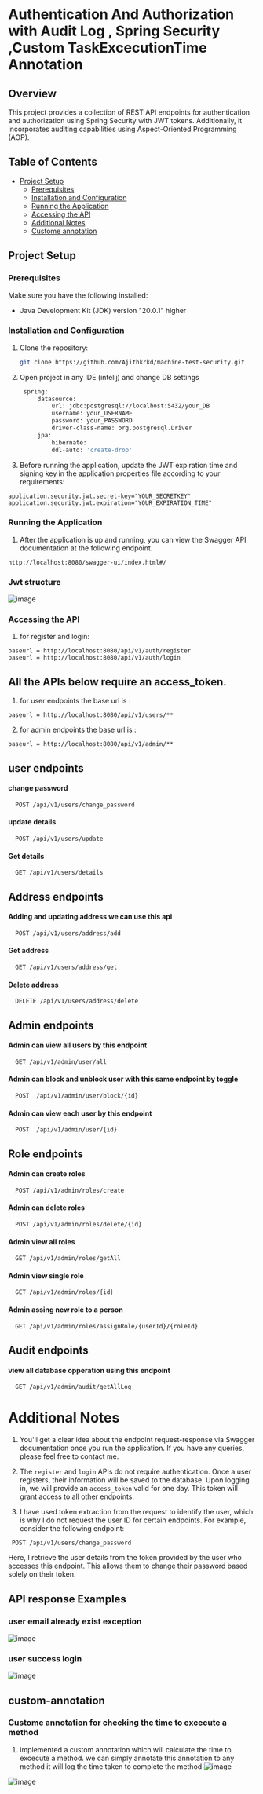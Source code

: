 
# Authentication And Authorization with Audit Log , Spring Security ,Custom TaskExcecutionTime Annotation

## Overview
This project provides a collection of REST API endpoints for authentication and authorization using Spring Security with JWT tokens. Additionally, it incorporates auditing capabilities using Aspect-Oriented Programming (AOP).


## Table of Contents
- [Project Setup](#project-setup)
  - [Prerequisites](#prerequisites)
  - [Installation and Configuration](#installation-and-configuration)
  - [Running the Application](#running-the-application)
  - [Accessing the API](#accessing-the-api)
  - [Additional Notes](#additional-notes)
  - [Custome annotation](#custom-annotation)


## Project Setup

### Prerequisites
Make sure you have the following installed:
- Java Development Kit (JDK) version "20.0.1" higher


### Installation and Configuration
1. Clone the repository:
   ```bash
   git clone https://github.com/Ajithkrkd/machine-test-security.git
   ```
2. Open project in any IDE (intelij) and change DB settings

   ```bash
    spring:
        datasource:
            url: jdbc:postgresql://localhost:5432/your_DB
            username: your_USERNAME
            password: your_PASSWORD
            driver-class-name: org.postgresql.Driver
        jpa:
            hibernate:
            ddl-auto: 'create-drop'
   ```
3. Before running the application, update the JWT expiration time and signing key in the application.properties file according to your requirements:
```
application.security.jwt.secret-key="YOUR_SECRETKEY"
application.security.jwt.expiration="YOUR_EXPIRATION_TIME"
```
### Running the Application

1. After the application is up and running, you can view the Swagger API documentation at the following endpoint.
```
http://localhost:8080/swagger-ui/index.html#/
```

### Jwt structure 
![image](https://github.com/Ajithkrkd/Pedal_Planet_Ecommerce/assets/131735228/5b105bed-8f63-4b19-bfcb-849039b8f720)


### Accessing the API

1. for register and login:
```
baseurl = http://localhost:8080/api/v1/auth/register
baseurl = http://localhost:8080/api/v1/auth/login
```

## All the APIs below require an access_token.

1. for user endpoints the base url is :
```
baseurl = http://localhost:8080/api/v1/users/**

```
2. for admin endpoints the base url is :
```
baseurl = http://localhost:8080/api/v1/admin/**

```
## user endpoints
#### change password

```http
  POST /api/v1/users/change_password
```

#### update details

```http
  POST /api/v1/users/update
```
#### Get details

```http
  GET /api/v1/users/details
```

## Address endpoints
#### Adding and updating address we can use this api

```http
  POST /api/v1/users/address/add
```
#### Get address 

```http
  GET /api/v1/users/address/get
```
#### Delete address 

```http
  DELETE /api/v1/users/address/delete
```

## Admin endpoints
#### Admin can view all users by this endpoint

```http
  GET /api/v1/admin/user/all
```
#### Admin can block and unblock user with this same endpoint by toggle

```http
  POST  /api/v1/admin/user/block/{id}
```
#### Admin can view each user by this endpoint

```http
  POST  /api/v1/admin/user/{id}
```

## Role endpoints
#### Admin can create roles

```http
  POST /api/v1/admin/roles/create
```
#### Admin can delete roles

```http
  POST /api/v1/admin/roles/delete/{id}
```
#### Admin view all roles

```http
  GET /api/v1/admin/roles/getAll
```
#### Admin view  single role

```http
  GET /api/v1/admin/roles/{id}
```
#### Admin assing new role to a person 

```http
  GET /api/v1/admin/roles/assignRole/{userId}/{roleId}
```

## Audit endpoints
#### view all database opperation using this endpoint

```http
  GET /api/v1/admin/audit/getAllLog
```


# Additional Notes


1. You'll get a clear idea about the endpoint request-response via Swagger documentation once you run the application. If you have any queries, please feel free to contact me.

2. The `register` and `login` APIs do not require authentication. Once a user registers, their information will be saved to the database. Upon logging in, we will provide an `access_token` valid for one day. This token will grant access to all other endpoints.

3. I have used token extraction from the request to identify the user, which is why I do not request the user ID for certain endpoints. For example, consider the following endpoint:
```
 POST /api/v1/users/change_password
```
Here, I retrieve the user details from the token provided by the user who accesses this endpoint. This allows them to change their password based solely on their token.


## API response Examples
### user email already exist exception
![image](https://github.com/Ajithkrkd/Pedal_Planet_Ecommerce/assets/131735228/2b07fe84-a453-4be9-b191-c4c1117f1fcb)

### user success login

![image](https://github.com/Ajithkrkd/Pedal_Planet_Ecommerce/assets/131735228/f0f7d8cf-9aab-4f20-b329-bdbfe8d2f1d5)

## custom-annotation
### Custome annotation for checking the time to excecute a method
1. implemented a custom annotation which will calculate the time to excecute a method. we can simply annotate this annotation  to any method it will log the time taken to complete the method 
![image](https://github.com/Ajithkrkd/machine-test-security/assets/131735228/0f9a1199-d3ba-4c02-8723-398dd21706ac)

![image](https://github.com/Ajithkrkd/machine-test-security/assets/131735228/1453dc3e-2a87-4a63-89ae-0354aef6983d)
